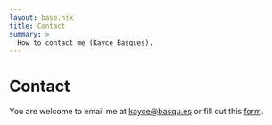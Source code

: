 ```yaml
---
layout: base.njk
title: Contact
summary: >
  How to contact me (Kayce Basques).
---
```


# Contact

You are welcome to email me at
<a href="mailto:kayce@basqu.es">kayce@basqu.es</a>
or fill out this <a href="https://forms.gle/qR2p365E9sYrb8Af8">form</a>.
